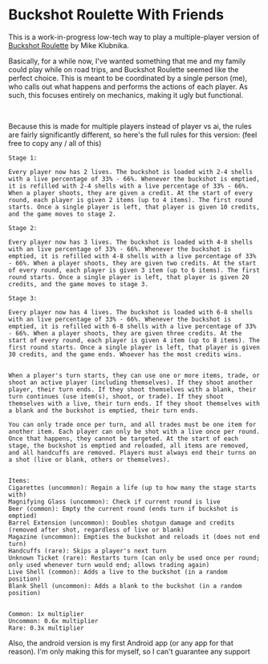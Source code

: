 # Buckshot Roulette With Friends

This is a work-in-progress low-tech way to play a multiple-player version of [Buckshot Roulette](https://mikeklubnika.itch.io/buckshot-roulette) by Mike Klubnika.

Basically, for a while now, I've wanted something that me and my family could play while on road trips, and Buckshot Roulette seemed like the perfect choice. This is meant to be coordinated by a single person (me), who calls out what happens and performs the actions of each player. As such, this focuses entirely on mechanics, making it ugly but functional.

<br>

Because this is made for multiple players instead of player vs ai, the rules are fairly significantly different, so here's the full rules for this version: (feel free to copy any / all of this)

```
Stage 1:

Every player now has 2 lives. The buckshot is loaded with 2-4 shells with a live percentage of 33% - 66%. Whenever the buckshot is emptied, it is refilled with 2-4 shells with a live percentage of 33% - 66%. When a player shoots, they are given a credit. At the start of every round, each player is given 2 items (up to 4 items). The first round starts. Once a single player is left, that player is given 10 credits, and the game moves to stage 2.

Stage 2:

Every player now has 3 lives. The buckshot is loaded with 4-8 shells with an live percentage of 33% - 66%. Whenever the buckshot is emptied, it is refilled with 4-8 shells with a live percentage of 33% - 66%. When a player shoots, they are given two credits. At the start of every round, each player is given 3 item (up to 6 items). The first round starts. Once a single player is left, that player is given 20 credits, and the game moves to stage 3.

Stage 3:

Every player now has 4 lives. The buckshot is loaded with 6-8 shells with an live percentage of 33% - 66%. Whenever the buckshot is emptied, it is refilled with 6-8 shells with a live percentage of 33% - 66%. When a player shoots, they are given three credits. At the start of every round, each player is given 4 item (up to 8 items). The first round starts. Once a single player is left, that player is given 30 credits, and the game ends. Whoever has the most credits wins.


When a player's turn starts, they can use one or more items, trade, or shoot an active player (including themselves). If they shoot another player, their turn ends. If they shoot themselves with a blank, their turn continues (use item(s), shoot, or trade). If they shoot themselves with a live, their turn ends. If they shoot themselves with a blank and the buckshot is emptied, their turn ends.

You can only trade once per turn, and all trades must be one item for another item. Each player can only be shot with a live once per round. Once that happens, they cannot be targeted. At the start of each stage, the buckshot is emptied and reloaded, all items are removed, and all handcuffs are removed. Players must always end their turns on a shot (live or blank, others or themselves).


Items:
Cigarettes (uncommon): Regain a life (up to how many the stage starts with)
Magnifying Glass (uncommon): Check if current round is live
Beer (common): Empty the current round (ends turn if buckshot is emptied)
Barrel Extension (uncommon): Doubles shotgun damage and credits (removed after shot, regardless of live or blank)
Magazine (uncommon): Empties the buckshot and reloads it (does not end turn)
Handcuffs (rare): Skips a player's next turn
Unknown Ticket (rare): Restarts turn (can only be used once per round; only used whenever turn would end; allows trading again)
Live Shell (common): Adds a live to the buckshot (in a random position)
Blank Shell (uncommon): Adds a blank to the buckshot (in a random position)


Common: 1x multiplier
Uncommon: 0.6x multiplier
Rare: 0.3x multiplier
```

Also, the android version is my first Android app (or any app for that reason). I'm only making this for myself, so I can't guarantee any support
